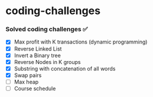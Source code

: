 # coding-challenges

### Solved coding challenges ✅

-   [x] Max profit with K transactions (dynamic programming)
-   [x] Reverse Linked List
-   [x] Invert a Binary tree
-   [x] Reverse Nodes in K groups
-   [x] Substring with concatenation of all words
-   [x] Swap pairs
-   [ ] Max heap
-   [ ] Course schedule
